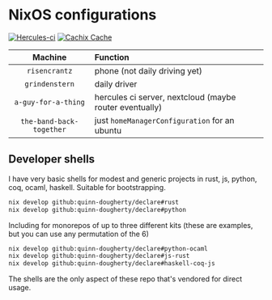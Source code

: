 # NixOS configurations

[![Hercules-ci][herc badge]][herc link]
[![Cachix Cache][cachix badge]][cachix link]

[herc badge]: https://img.shields.io/badge/Herc-CI-yellowgreen?style=plastic&logo=nixos
[herc link]: https://hercules-ci.com/github/quinn-dougherty/configuration.nix
[cachix badge]: https://img.shields.io/badge/Cachix-quinn--dougherty-blueviolet?style=plastic&logo=nixos
[cachix link]: https://quinn-dougherty.cachix.org

|         Machine          | Function                                                |
| :----------------------: | :------------------------------------------------------ |
|      `risencrantz`       | phone (not daily driving yet)                           |
|      `grindenstern`      | daily driver                                            |
|   `a-guy-for-a-thing`    | hercules ci server, nextcloud (maybe router eventually) |
| `the-band-back-together` | just `homeManagerConfiguration` for an ubuntu           |

## Developer shells

I have very basic shells for modest and generic projects in rust, js, python, coq, ocaml, haskell. Suitable for bootstrapping.

```sh
nix develop github:quinn-dougherty/declare#rust
nix develop github:quinn-dougherty/declare#python
```

Including for monorepos of up to three different kits (these are examples, but you can use any permutation of the 6)

```sh
nix develop github:quinn-dougherty/declare#python-ocaml
nix develop github:quinn-dougherty/declare#js-rust
nix develop github:quinn-dougherty/declare#haskell-coq-js
```

The shells are the only aspect of these repo that's vendored for direct usage.
